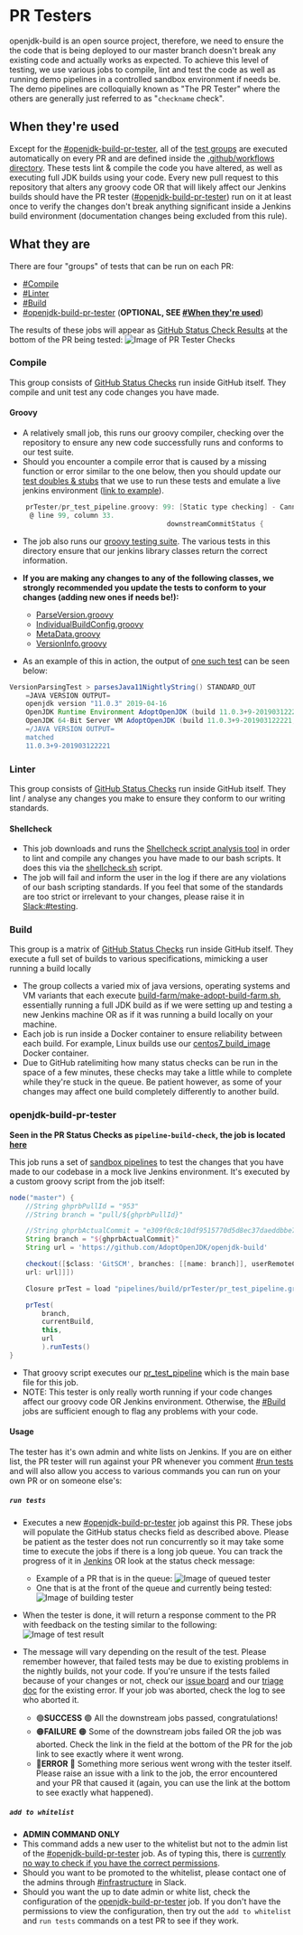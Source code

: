 # PR Testers

openjdk-build is an open source project, therefore, we need to ensure the the code that is being deployed to our master branch doesn't break any existing code and actually works as expected.
To achieve this level of testing, we use various jobs to compile, lint and test the code as well as running demo pipelines in a controlled sandbox environment if needs be.
The demo pipelines are colloquially known as "The PR Tester" where the others are generally just referred to as "`checkname` check".

## When they're used

Except for the [#openjdk-build-pr-tester](#openjdk-build-pr-tester), all of the [test groups](#what-they-are) are executed automatically on every PR and are defined inside the [.github/workflows directory](https://github.com/AdoptOpenJDK/openjdk-build/tree/master/.github/workflows).
These tests lint & compile the code you have altered, as well as executing full JDK builds using your code.
Every new pull request to this repository that alters any groovy code OR that will likely affect our Jenkins builds should have the PR tester ([#openjdk-build-pr-tester](#openjdk-build-pr-tester)) run on it at least once to verify the changes don't break anything significant inside a Jenkins build environment (documentation changes being excluded from this rule).

## What they are

There are four "groups" of tests that can be run on each PR:

- [#Compile](#Compile)
- [#Linter](#Linter)
- [#Build](#Build)
- [#openjdk-build-pr-tester](#openjdk-build-pr-tester) (**OPTIONAL, SEE [#When they're used](#When-they're-used)**)

The results of these jobs will appear as [GitHub Status Check Results](https://docs.github.com/en/github/administering-a-repository/about-required-status-checks) at the bottom of the PR being tested:
![Image of PR Tester Checks](./images/pr_tester_checks.png)

### Compile

This group consists of [GitHub Status Checks](https://docs.github.com/en/free-pro-team@latest/github/collaborating-with-issues-and-pull-requests/about-status-checks) run inside GitHub itself. They compile and unit test any code changes you have made.

#### Groovy

- A relatively small job, this runs our groovy compiler, checking over the repository to ensure any new code successfully runs and conforms to our test suite.
- Should you encounter a compile error that is caused by a missing function or error similar to the one below, then you should update our [test doubles & stubs](https://github.com/AdoptOpenJDK/openjdk-build/tree/master/pipelines/src/main/groovy) that we use to run these tests and emulate a live jenkins environment ([link to example](https://github.com/AdoptOpenJDK/openjdk-build/commit/27064de6cb4818a8a958476784d2d9b5cb92c55d#diff-c6a79675da9c67a69aa3ee6e26748793)).

```groovy
    prTester/pr_test_pipeline.groovy: 99: [Static type checking] - Cannot find matching method PullRequestTestPipeline#downstreamCommitStatus(groovy.lang.Closure). Please check if the declared type is correct and if the method exists.
     @ line 99, column 33.
                                       downstreamCommitStatus {
```

- The job also runs our [groovy testing suite](https://github.com/AdoptOpenJDK/openjdk-build/tree/master/pipelines/src/test/groovy). The various tests in this directory ensure that our jenkins library classes return the correct information.

- **If you are making any changes to any of the following classes, we strongly recommended you update the tests to conform to your changes (adding new ones if needs be!):**

  - [ParseVersion.groovy](https://github.com/AdoptOpenJDK/openjdk-build/blob/master/pipelines/library/src/ParseVersion.groovy)
  - [IndividualBuildConfig.groovy](https://github.com/AdoptOpenJDK/openjdk-build/blob/master/pipelines/library/src/common/IndividualBuildConfig.groovy)
  - [MetaData.groovy](https://github.com/AdoptOpenJDK/openjdk-build/blob/master/pipelines/library/src/common/MetaData.groovy)
  - [VersionInfo.groovy](https://github.com/AdoptOpenJDK/openjdk-build/blob/master/pipelines/library/src/common/VersionInfo.groovy)

- As an example of this in action, the output of [one such test](https://github.com/AdoptOpenJDK/openjdk-build/blob/master/pipelines/src/test/groovy/VersionParsingTest.groovy#L60-L68) can be seen below:

```groovy
VersionParsingTest > parsesJava11NightlyString() STANDARD_OUT
    =JAVA VERSION OUTPUT=
    openjdk version "11.0.3" 2019-04-16
    OpenJDK Runtime Environment AdoptOpenJDK (build 11.0.3+9-201903122221)
    OpenJDK 64-Bit Server VM AdoptOpenJDK (build 11.0.3+9-201903122221, mixed mode)
    =/JAVA VERSION OUTPUT=
    matched
    11.0.3+9-201903122221
```

### Linter

This group consists of [GitHub Status Checks](https://docs.github.com/en/free-pro-team@latest/github/collaborating-with-issues-and-pull-requests/about-status-checks) run inside GitHub itself. They lint / analyse any changes you make to ensure they conform to our writing standards.

#### Shellcheck

- This job downloads and runs the [Shellcheck script analysis tool](https://www.shellcheck.net/) in order to lint and compile any changes you have made to our bash scripts. It does this via the [shellcheck.sh](https://github.com/AdoptOpenJDK/openjdk-build/blob/master/shellcheck.sh) script.
- The job will fail and inform the user in the log if there are any violations of our bash scripting standards. If you feel that some of the standards are too strict or irrelevant to your changes, please raise it in [Slack:#testing](https://adoptopenjdk.slack.com/archives/C5219G28G).

### Build

This group is a matrix of [GitHub Status Checks](https://docs.github.com/en/free-pro-team@latest/github/collaborating-with-issues-and-pull-requests/about-status-checks) run inside GitHub itself. They execute a full set of builds to various specifications, mimicking a user running a build locally

- The group collects a varied mix of java versions, operating systems and VM variants that each execute [build-farm/make-adopt-build-farm.sh](https://github.com/AdoptOpenJDK/openjdk-build/blob/master/build-farm/make-adopt-build-farm.sh), essentially running a full JDK build as if we were setting up and testing a new Jenkins machine OR as if it was running a build locally on your machine.
- Each job is run inside a Docker container to ensure reliability between each build. For example, Linux builds use our [centos7_build_image](https://hub.docker.com/r/adoptopenjdk/centos7_build_image) Docker container.
- Due to GitHub ratelimiting how many status checks can be run in the space of a few minutes, these checks may take a little while to complete while they're stuck in the queue. Be patient however, as some of your changes may affect one build completely differently to another build.

### openjdk-build-pr-tester

**Seen in the PR Status Checks as `pipeline-build-check`, the job is located [here](https://ci.adoptopenjdk.net/job/build-scripts-testing-pr-tester/job/openjdk-build-pr-tester/)**

This job runs a set of [sandbox pipelines](https://ci.adoptopenjdk.net/job/build-scripts-testing-pr-tester/job/build-test/) to test the changes that you have made to our codebase in a mock live Jenkins environment. It's executed by a custom groovy script from the job itself:

```groovy
node("master") {
    //String ghprbPullId = "953"
    //String branch = "pull/${ghprbPullId}"

    //String ghprbActualCommit = "e309f0c8c10df9515770d5d8ec37daeddbbe7a15"
    String branch = "${ghprbActualCommit}"
    String url = 'https://github.com/AdoptOpenJDK/openjdk-build'

    checkout([$class: 'GitSCM', branches: [[name: branch]], userRemoteConfigs: [[refspec: " +refs/pull/*/head:refs/remotes/origin/pr/*/head +refs/heads/master:refs/remotes/origin/master +refs/heads/*:refs/remotes/origin/*",
    url: url]]])

    Closure prTest = load "pipelines/build/prTester/pr_test_pipeline.groovy"

    prTest(
        branch,
        currentBuild,
        this,
        url
        ).runTests()
}
```

- That groovy script executes our [pr_test_pipeline](https://github.com/AdoptOpenJDK/openjdk-build/blob/master/pipelines/build/prTester/pr_test_pipeline.groovy) which is the main base file for this job.
- NOTE: This tester is only really worth running if your code changes affect our groovy code OR Jenkins environment. Otherwise, the [#Build](#Build) jobs are sufficient enough to flag any problems with your code.

#### Usage

The tester has it's own admin and white lists on Jenkins.
If you are on either list, the PR tester will run against your PR whenever you comment [#run tests](#run-tests) and will also allow you access to various commands you can run on your own PR or on someone else's:

##### `run tests`

- Executes a new [#openjdk-build-pr-tester](#openjdk-build-pr-tester) job against this PR. These jobs will populate the GitHub status checks field as described above. Please be patient as the tester does not run concurrently so it may take some time to execute the jobs if there is a long job queue. You can track the progress of it in [Jenkins](https://ci.adoptopenjdk.net/job/build-scripts-testing-pr-tester/) OR look at the status check message:

  - Example of a PR that is in the queue:
  ![Image of queued tester](./images/pr_tester_queued.png)
  - One that is at the front of the queue and currently being tested:
  ![Image of building tester](./images/pr_tester_building.png)

- When the tester is done, it will return a response comment to the PR with feedback on the testing similar to the following:
![Image of test result](./images/pr_tester_result.png)

- The message will vary depending on the result of the test. Please remember however, that failed tests may be due to existing problems in the nightly builds, not your code. If you're unsure if the tests failed because of your changes or not, check our [issue board](https://github.com/AdoptOpenJDK/openjdk-build/issues) and our [triage doc](https://docs.google.com/document/d/1vcZgHJeR8rW8U8OD23Uob7A1dbLrtkURZUkinUp7f_w/edit?usp=sharing) for the existing error. If your job was aborted, check the log to see who aborted it.

  - 🟢**SUCCESS** 🟢 All the downstream jobs passed, congratulations!
  - 🟠**FAILURE** 🟠 Some of the downstream jobs failed OR the job was aborted. Check the link in the field at the bottom of the PR for the job link to see exactly where it went wrong.
  - 🔴**ERROR** 🔴 Something more serious went wrong with the tester itself. Please raise an issue with a link to the job, the error encountered and your PR that caused it (again, you can use the link at the bottom to see exactly what happened).

##### `add to whitelist`

- **ADMIN COMMAND ONLY**
- This command adds a new user to the whitelist but not to the admin list of the [#openjdk-build-pr-tester](#openjdk-build-pr-tester) job. As of typing this, there is [currently no way to check if you have the correct permissions](https://github.com/AdoptOpenJDK/openjdk-build/issues/2055#issuecomment-688801090).
- Should you want to be promoted to the whitelist, please contact one of the admins through [#infrastructure](https://adoptopenjdk.slack.com/archives/C53GHCXL4) in Slack.
- Should you want the up to date admin or white list, check the configuration of the [openjdk-build-pr-tester](https://ci.adoptopenjdk.net/job/build-scripts-testing-pr-tester/job/openjdk-build-pr-tester/) job. If you don't have the permissions to view the configuration, then try out the `add to whitelist` and `run tests` commands on a test PR to see if they work.
